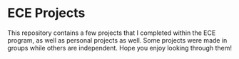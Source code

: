 # ECE Projects

This repository contains a few projects that I completed within the ECE program, as well as  personal projects as well. 
Some projects were made in groups while others are independent. Hope you enjoy looking through them!
